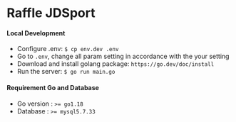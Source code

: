 # Raffle JDSport

#### Local Development

- Configure .env: `$ cp env.dev .env`
- Go to `.env`, change all param setting in accordance with the your setting
- Download and install golang package: `https://go.dev/doc/install`
- Run the server: `$ go run main.go`


#### Requirement Go and Database
- Go version : `>= go1.18`
- Database : `>= mysql5.7.33`